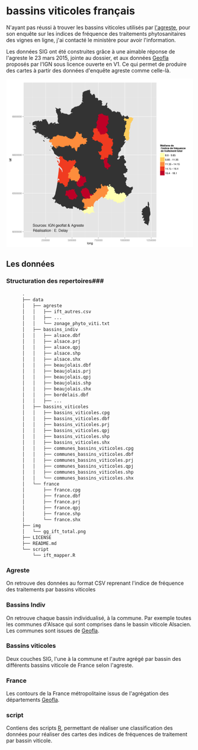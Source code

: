 # bassins viticoles français
N'ayant pas réussi à trouver les bassins viticoles utilisés par [l'agreste](http://agreste.agriculture.gouv.fr/enquetes/pratiques-culturales/viticulture-565/), pour son enquête sur les indices de fréquence des traitements phytosanitaires des vignes en ligne, j'ai contacté le ministère pour avoir l'information.

Les données SIG ont été construites grâce à une aimable réponse de l'agreste le 23 mars 2015, jointe au dossier, et aux données [Geofla](http://professionnels.ign.fr/geofla) proposés par l'IGN sous licence ouverte en V1. Ce qui permet de produire des cartes à partir des données d'enquête agreste comme celle-là. 

![Indice de fréquance de traitement viticole par bassins](/img/gg_ift_total.png)

## Les données ##
### Structuration des repertoires###

          .
          ├── data
          │   ├── agreste
          │   │   ├── ift_autres.csv
          │   │   ├── ...
          │   │   └── zonage_phyto_viti.txt
          │   ├── bassins_indiv
          │   │   ├── alsace.dbf
          │   │   ├── alsace.prj
          │   │   ├── alsace.qpj
          │   │   ├── alsace.shp
          │   │   ├── alsace.shx
          │   │   ├── beaujolais.dbf
          │   │   ├── beaujolais.prj
          │   │   ├── beaujolais.qpj
          │   │   ├── beaujolais.shp
          │   │   ├── beaujolais.shx
          │   │   ├── bordelais.dbf
          │   │   ├── ...
          │   ├── bassins_viticoles
          │   │   ├── bassins_viticoles.cpg
          │   │   ├── bassins_viticoles.dbf
          │   │   ├── bassins_viticoles.prj
          │   │   ├── bassins_viticoles.qpj
          │   │   ├── bassins_viticoles.shp
          │   │   ├── bassins_viticoles.shx
          │   │   ├── communes_bassins_viticoles.cpg
          │   │   ├── communes_bassins_viticoles.dbf
          │   │   ├── communes_bassins_viticoles.prj
          │   │   ├── communes_bassins_viticoles.qpj
          │   │   ├── communes_bassins_viticoles.shp
          │   │   └── communes_bassins_viticoles.shx
          │   └── france
          │       ├── france.cpg
          │       ├── france.dbf
          │       ├── france.prj
          │       ├── france.qpj
          │       ├── france.shp
          │       └── france.shx
          ├── img
          │   └── gg_ift_total.png
          ├── LICENSE
          ├── README.md
          └── script
              └── ift_mapper.R

### Agreste ###
On retrouve des données au format CSV reprenant l'indice de fréquence des traitements par bassins viticoles

### Bassins Indiv ###
On retrouve chaque bassin individualisé, à la commune. Par exemple toutes les communes d'Alsace qui sont comprises dans le bassin viticole Alsacien. Les communes sont issues de [Geofla](http://professionnels.ign.fr/geofla).

### Bassins viticoles ###
Deux couches SIG, l'une à la commune et l'autre agrégé par bassin des différents bassins viticole de France selon l'agreste.

### France ### 
Les contours de la France métropolitaine issus de l'agrégation des départements [Geofla](http://professionnels.ign.fr/geofla).

### script ###
Contiens des scripts [R](http://www.r-project.org/), permettant de réaliser une classification des données pour réaliser des cartes des indices de fréquences de traitement par bassin viticole.